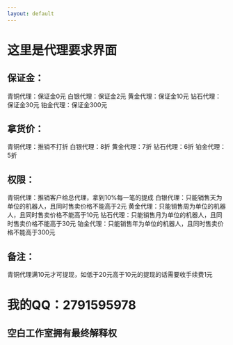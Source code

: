 ```yaml
---
layout: default
---
```


# 这里是代理要求界面

## 保证金：
青铜代理：保证金0元
白银代理：保证金2元
黄金代理：保证金10元
钻石代理：保证金30元
铂金代理：保证金300元

## 拿货价：
青铜代理：推销不打折
白银代理：8折
黄金代理：7折
钻石代理：6折
铂金代理：5折

## 权限：
青铜代理：推销客户给总代理，拿到10%每一笔的提成
白银代理：只能销售天为单位的机器人，且同时售卖价格不能高于2元
黄金代理：只能销售周为单位的机器人，且同时售卖价格不能高于10元
钻石代理：只能销售月为单位的机器人，且同时售卖价格不能高于30元
铂金代理：只能销售年为单位的机器人，且同时售卖价格不能高于300元

## 备注：
青铜代理满10元才可提现，如低于20元高于10元的提现的话需要收手续费1元

# 我的QQ：2791595978
## 空白工作室拥有最终解释权
